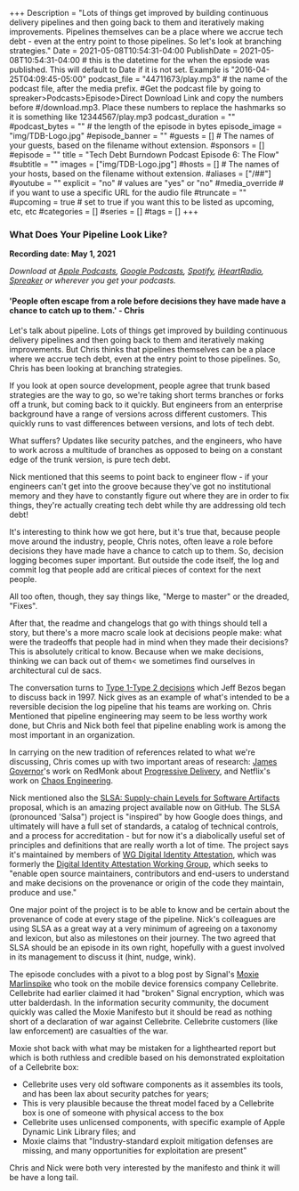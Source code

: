 +++
Description = "Lots of things get improved by building continuous delivery pipelines and then going back to them and iteratively making improvements. Pipelines themselves can be a place where we accrue tech debt - even at the entry point to those pipelines. So let's look at branching strategies."
Date = 2021-05-08T10:54:31-04:00
PublishDate = 2021-05-08T10:54:31-04:00 # this is the datetime for the when the epsiode was published. This will default to Date if it is not set. Example is "2016-04-25T04:09:45-05:00"
podcast_file = "44711673/play.mp3" # the name of the podcast file, after the media prefix.
#Get the podcast file by going to spreaker>Podcasts>Episode>Direct Download Link and copy the numbers before
#/download.mp3. Place these numbers to replace the hashmarks so it is something like 12344567/play.mp3 
podcast_duration = ""
#podcast_bytes = "" # the length of the episode in bytes
episode_image = "img/TDB-Logo.jpg"
#episode_banner = ""
#guests = [] # The names of your guests, based on the filename without extension.
#sponsors = []
#episode = ""
title = "Tech Debt Burndown Podcast Episode 6: The Flow"
#subtitle = ""
images = ["img/TDB-Logo.jpg"]
#hosts = [] # The names of your hosts, based on the filename without extension.
#aliases = ["/##"]
#youtube = ""
explicit = "no" # values are "yes" or "no"
#media_override # if you want to use a specific URL for the audio file
#truncate = ""
#upcoming = true # set to true if you want this to be listed as upcoming, etc, etc
#categories = []
#series = []
#tags = []
+++
### What Does Your Pipeline Look Like?  ###

**Recording date: May 1, 2021**

*Download at [Apple Podcasts](https://podcastsconnect.apple.com/my-podcasts/the-tech-debt-burndown-podcast/1562710899), [Google Podcasts](https://podcasts.google.com/feed/aHR0cHM6Ly93d3cuc3ByZWFrZXIuY29tL3Nob3cvNDg3MzE4MC9lcGlzb2Rlcy9mZWVk), [Spotify](https://open.spotify.com/show/0t15PUgvQYNWQ6LYXJ8zkz), [iHeartRadio](https://iheart.com/podcast/81137852), [Spreaker](https://www.spreaker.com/show/the-tech-debt-burndown-podcast) or wherever you get your podcasts.*

#### 'People often escape from a role before decisions they have made have a chance to catch up to them.' - Chris ####

Let's talk about pipeline. Lots of things get improved by building continuous delivery pipelines and then going back to them and iteratively making improvements. But Chris thinks that pipelines themselves can be a place where we accrue tech debt, even at the entry point to those pipelines. So, Chris has been looking at branching strategies.

If you look at open source development, people agree that trunk based strategies are the way to go, so we're taking short terms branches or forks off a trunk, but coming back to it quickly. But engineers from an enterprise background have a range of versions across different customers. This quickly runs to vast differences between versions, and lots of tech debt. 

What suffers? Updates like security patches, and the engineers, who have to work across a multitude of branches as opposed to being on a constant edge of the trunk version, is pure tech debt. 

Nick mentioned that this seems to point back to engineer flow - if your engineers can't get into the groove because they've got no institutional memory and they have to constantly figure out where they are in order to fix things, they're actually creating tech debt while thy are addressing old tech debt!

It's interesting to think how we got here, but it's true that, because people move around the industry, people, Chris notes, often leave a role before decisions they have made have a chance to catch up to them. So, decision logging becomes super important. But outside the code itself, the log and commit log that people add are critical pieces of context for the next people. 

All too often, though, they say things like, "Merge to master" or the dreaded, "Fixes".

After that, the readme and changelogs that go with things should tell a story, but there's a more macro scale look at decisions people make: what were the tradeoffs that people had in mind when they made their decisions? This is absolutely critical to know. Because when we make decisions, thinking we can back out of them< we sometimes find ourselves in architectural cul de sacs. 

The conversation turns to [Type 1-Type 2 decisions](https://www.sec.gov/Archives/edgar/data/1018724/000119312516530910/d168744dex991.htm) which Jeff Bezos began to discuss back in 1997. Nick gives as an example of what's intended to be a reversible decision the log pipeline that his teams are working on. Chris Mentioned that pipeline engineering may seem to be less worthy work done, but Chris and Nick both feel that pipeline enabling work is among the most important in an organization.

In carrying on the new tradition of references related to what we're discussing, Chris comes up with two important areas of research: [James Governor](https://redmonk.com/jgovernor/author/jgovernor/)'s work on RedMonk about [Progressive Delivery](https://redmonk.com/jgovernor/2018/08/06/towards-progressive-delivery/), and Netflix's work on [Chaos Engineering](https://netflixtechblog.com/tagged/chaos-engineering).

Nick mentioned also the [SLSA: Supply-chain Levels for Software Artifacts](https://github.com/slsa-framework/slsa) proposal, which is an amazing project available now on GitHub. The SLSA (pronounced 'Salsa") project is "inspired" by how Google does things, and ultimately will have a full set of standards, a catalog of technical controls, and a process for accreditation - but for now it's a diabolically useful set of principles and definitions that are really worth a lot of time. The project says it's maintained by members of [WG Digital Identity Attestation](https://github.com/ossf/wg-digital-identity-attestation), which was formerly the [Digital Identity Attestation Working Group](https://openssf.org/blog/2021/01/27/digital-identity-attestation-roundup/), which seeks to "enable open source maintainers, contributors and end-users to understand and make decisions on the provenance or origin of the code they maintain, produce and use." 

One major point of the project is to be able to know and be certain about the provenance of code at every stage of the pipeline. Nick's colleagues are using SLSA as a great way at a very minimum of agreeing on a taxonomy and lexicon, but also as milestones on their journey. The two agreed that SLSA should be an episode in its own right, hopefully with a guest involved in its management to discuss it (hint, nudge, wink). 

The episode concludes with a pivot to a blog post by Signal's [Moxie Marlinspike](https://signal.org/blog/cellebrite-vulnerabilities/) who took on the mobile device forensics company Cellebrite. Cellebrite had earlier claimed it had "broken" Signal encryption, which was utter balderdash. In the information security community, the document quickly was called the Moxie Manifesto but it should be read as nothing short of a declaration of war against Cellebrite. Cellebrite customers (like law enforcement) are casualties of the war.

Moxie shot back with what may be mistaken for a lighthearted report but which is both ruthless and credible based on his demonstrated exploitation of a Cellebrite box: 

- Cellebrite uses very old software components as it assembles its tools, and has been lax about security patches for years;
- This is very plausible because the threat model faced by a Cellebrite box is one of someone with physical access to the box
- Cellebrite uses unlicensed components, with specific example of Apple Dynamic Link Library files; and
- Moxie claims that "Industry-standard exploit mitigation defenses are missing, and many opportunities for exploitation are present"

Chris and Nick were both very interested by the manifesto and think it will be have a long tail.

